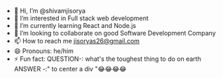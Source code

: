 - 👋 Hi, I’m @shivamjisorya
- 👀 I’m interested in Full stack web development
- 🌱 I’m currently learning React and Node.js
- 💞️ I’m looking to collaborate on good Software Development Company
- 📫 How to reach me jisoryas26@gmail.com
- 😄 Pronouns: he/him
- ⚡ Fun fact: QUESTION-: what's the toughest thing to do on earth
                ANSWER -:" to center a div "😂😂😂😂

